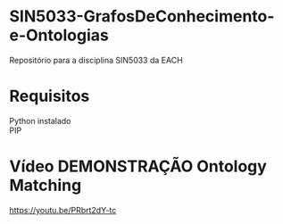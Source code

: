 # SIN5033-GrafosDeConhecimento-e-Ontologias
Repositório para a disciplina SIN5033 da EACH

# Requisitos
Python instalado  
PIP

# Vídeo DEMONSTRAÇÃO Ontology Matching
https://youtu.be/PRbrt2dY-tc 
